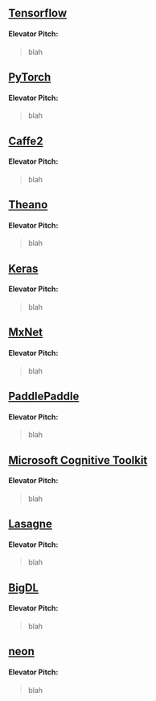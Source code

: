 ## [Tensorflow](https://www.tensorflow.org/)
#### Elevator Pitch:
> blah

## [PyTorch](http://pytorch.org/)
#### Elevator Pitch:
> blah

## [Caffe2](https://caffe2.ai/)
#### Elevator Pitch:
> blah

## [Theano](http://deeplearning.net/software/theano/)
#### Elevator Pitch:
> blah

## [Keras](https://keras.io/)
#### Elevator Pitch:
> blah

## [MxNet](http://mxnet.io/)
#### Elevator Pitch:
> blah

## [PaddlePaddle](http://www.paddlepaddle.org/)
#### Elevator Pitch:
> blah

## [Microsoft Cognitive Toolkit](https://www.microsoft.com/en-us/cognitive-toolkit/)
#### Elevator Pitch:
> blah

## [Lasagne](https://lasagne.readthedocs.io/en/latest/)
#### Elevator Pitch:
> blah

## [BigDL](https://bigdl-project.github.io/master/)
#### Elevator Pitch:
> blah

## [neon](http://neon.nervanasys.com/docs/latest/)
#### Elevator Pitch:
> blah